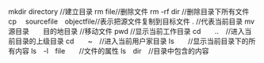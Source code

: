 mkdir directory //建立目录
rm file//删除文件
rm -rf dir //删除目录下所有文件
cp 　sourcefile　objectfile//表示把源文件复制到目标文件
. //代表当前目录
mv　 源目录　　目的地目录 //移动文件
pwd //显示当前工作目录
cd　　..　//进入当前目录的上级目录
cd　　~　//进入当前用户家目录
ls　　//显示当前目录下的所有内容
ls　-l　file　　//文件的属性
ls　dir　//目录中包含的内容
